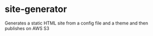 # site-generator
Generates a static HTML site from a config file and a theme and then publishes on AWS S3
